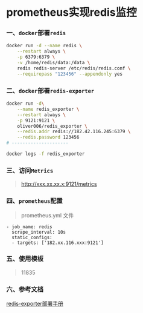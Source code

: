 # prometheus实现redis监控

### 一、`docker`部署`redis`
```bash
docker run -d --name redis \
    --restart always \
    -p 6379:6379 \
    -v /home/redis/data:/data \
    redis redis-server /etc/redis/redis.conf \
    --requirepass "123456" --appendonly yes
```


### 二、`docker`部署`redis-exporter`
```bash
docker run -d\
    --name redis_exporter \
    --restart always \
    -p 9121:9121 \
    oliver006/redis_exporter \
    --redis.addr redis://182.42.116.245:6379 \
    --redis.password 123456  
# ---------------------

docker logs -f redis_exporter
```

### 三、访问`Metrics`
> http://xxx.xx.xx.x:9121/metrics


### 四、`prometheus`配置
> prometheus.yml 文件
```ymal
- job_name: redis
  scrape_interval: 10s
  static_configs:
  - targets: ['182.xx.116.xxx:9121']
```


### 五、使用模板
> 11835


### 六、参考文档
[redis-exporter部署手册](https://blog.csdn.net/qq_43021786/article/details/118800559)